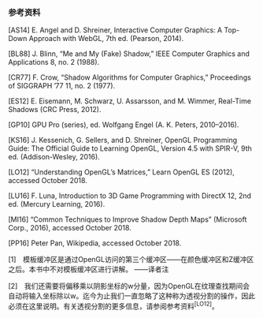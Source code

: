 ### 参考资料

[AS14] E. Angel and D. Shreiner, Interactive Computer Graphics: A Top-Down Approach with WebGL, 7th ed. (Pearson, 2014).

[BL88] J. Blinn, “Me and My (Fake) Shadow,” IEEE Computer Graphics and Applications 8, no. 2 (1988).

[CR77] F. Crow, “Shadow Algorithms for Computer Graphics,” Proceedings of SIGGRAPH ’77 11, no. 2 (1977).

[ES12] E. Eisemann, M. Schwarz, U. Assarsson, and M. Wimmer, Real-Time Shadows (CRC Press, 2012).

[GP10] GPU Pro (series), ed. Wolfgang Engel (A. K. Peters, 2010–2016).

[KS16] J. Kessenich, G. Sellers, and D. Shreiner, OpenGL Programming Guide: The Official Guide to Learning OpenGL, Version 4.5 with SPIR-V, 9th ed. (Addison-Wesley, 2016).

[LO12] “Understanding OpenGL’s Matrices,” Learn OpenGL ES (2012), accessed October 2018.

[LU16] F. Luna, Introduction to 3D Game Programming with DirectX 12, 2nd ed. (Mercury Learning, 2016).

[MI16] “Common Techniques to Improve Shadow Depth Maps” (Microsoft Corp., 2016), accessed October 2018.

[PP16] Peter Pan, Wikipedia, accessed October 2018.

[1]　模板缓冲区是通过OpenGL访问的第三个缓冲区——在颜色缓冲区和Z缓冲区之后。本书中不对模板缓冲区进行讲解。 ——译者注

[2]　我们还需要将偏移乘以阴影坐标的w分量，因为OpenGL在纹理查找期间会自动将输入坐标除以w。迄今为止我们一直忽略了这种称为透视分割的操作，因此必须在这里说明。有关透视分割的更多信息，请参阅参考资料<sup class="my_markdown">[LO12]</sup>。




